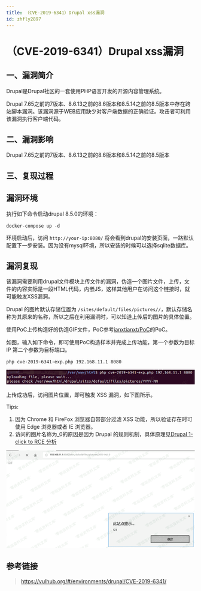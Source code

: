 ```yaml
---
title: （CVE-2019-6341）Drupal xss漏洞
id: zhfly2897
---
```


# （CVE-2019-6341）Drupal xss漏洞

## 一、漏洞简介

Drupal是Drupal社区的一套使用PHP语言开发的开源内容管理系统。

Drupal 7.65之前的7版本、8.6.13之前的8.6版本和8.5.14之前的8.5版本中存在跨站脚本漏洞。该漏洞源于WEB应用缺少对客户端数据的正确验证。攻击者可利用该漏洞执行客户端代码。

## 二、漏洞影响

Drupal 7.65之前的7版本、8.6.13之前的8.6版本和8.5.14之前的8.5版本

## 三、复现过程

## 漏洞环境

执行如下命令启动drupal 8.5.0的环境：

```
docker-compose up -d 
```

环境启动后，访问 `http://your-ip:8080/` 将会看到drupal的安装页面，一路默认配置下一步安装。因为没有mysql环境，所以安装的时候可以选择sqlite数据库。

## 漏洞复现

该漏洞需要利用drupal文件模块上传文件的漏洞，伪造一个图片文件，上传，文件的内容实际是一段HTML代码，内嵌JS，这样其他用户在访问这个链接时，就可能触发XSS漏洞。

Drupal 的图片默认存储位置为 `/sites/default/files/pictures//`，默认存储名称为其原来的名称，所以之后在利用漏洞时，可以知道上传后的图片的具体位置。

使用PoC上传构造好的伪造GIF文件，PoC参考[ianxtianxt/PoC](https://github.com/ianxtianxt/PoC/tree/master/Drupal)的PoC。

如图，输入如下命令，即可使用PoC构造样本并完成上传功能，第一个参数为目标IP 第二个参数为目标端口。

```
php cve-2019-6341-exp.php 192.168.11.1 8080 
```

![image](../img/05479852909568e25bd684fddff38b80.png)

上传成功后，访问图片位置，即可触发 XSS 漏洞，如下图所示。

Tips:

1.  因为 Chrome 和 FireFox 浏览器自带部分过滤 XSS 功能，所以验证存在时可使用 Edge 浏览器或者 IE 浏览器。
2.  访问的图片名称为_0的原因是因为 Drupal 的规则机制，具体原理见[Drupal 1-click to RCE 分析](https://paper.seebug.org/897/)

![image](../img/ca8297633d3d390bbd1cec35543b1cd1.png)

## 参考链接

> https://vulhub.org/#/environments/drupal/CVE-2019-6341/